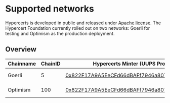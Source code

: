 # Supported networks

Hypercerts is developed in public and released under [Apache license](https://github.com/hypercerts-org/hypercerts/blob/main/LICENSE). The Hypercert Foundation currently rolled out on two networks: Goerli for testing and Optimism as the production deployment.

## Overview

| Chainname | ChainID | Hypercerts Minter (UUPS Proxy)                                                                                                   | Subgraph                                                                                                       | Notes      |
| --------- | ------- | -------------------------------------------------------------------------------------------------------------------------------- | -------------------------------------------------------------------------------------------------------------- | ---------- |
| Goerli    | 5       | [0x822F17A9A5EeCFd66dBAFf7946a8071C265D1d07](https://goerli.etherscan.io/address/0x822F17A9A5EeCFd66dBAFf7946a8071C265D1d07)     | [Goerli Subgraph](https://thegraph.com/hosted-service/subgraph/hypercerts-admin/hypercerts-testnet)            | Testnet    |
| Optimism  | 100     | [0x822F17A9A5EeCFd66dBAFf7946a8071C265D1d07](https://optimistic.etherscan.io/address/0x822F17A9A5EeCFd66dBAFf7946a8071C265D1d07) | [Optimism Subgraph](https://thegraph.com/hosted-service/subgraph/hypercerts-admin/hypercerts-optimism-mainnet) | Production |
